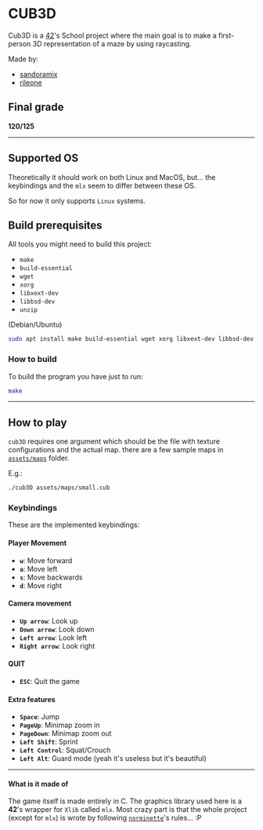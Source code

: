 # CUB3D

Cub3D is a [42](https://42.fr/)'s School project where the main goal is to make a first-person 3D representation of a maze by using raycasting.

Made by:

- [sandoramix](https://github.com/Sandoramix)
- [rileone](https://github.com/PapaleoneIV)

## Final grade

**120/125**

---

## Supported OS

Theoretically it should work on both Linux and MacOS, but... the keybindings and the `mlx` seem to differ between these OS.

So for now it only supports `Linux` systems.

## Build prerequisites

All tools you might need to build this project:


- `make`
- `build-essential`
- `wget`
- `xorg`
- `libxext-dev`
- `libbsd-dev`
- `unzip`


(Debian/Ubuntu)
```bash
sudo apt install make build-essential wget xorg libxext-dev libbsd-dev unzip
```

### How to build

To build the program you have just to run:
```bash
make
```

---

## How to play

`cub3D` requires one argument which should be the file with texture configurations and the actual map.
there are a few sample maps in [`assets/maps`](assets/maps) folder.

E.g.:
```bash
./cub3D assets/maps/small.cub
```

### Keybindings

These are the implemented keybindings:

#### Player Movement

- **`w`**: Move forward
- **`a`**: Move left
- **`s`**: Move backwards
- **`d`**: Move right

#### Camera movement

- **`Up arrow`**: Look up
- **`Down arrow`**: Look down
- **`Left arrow`**: Look left
- **`Right arrow`**: Look right

#### QUIT

- **`ESC`**: Quit the game

#### Extra features

- **`Space`**: Jump
- **`PageUp`**: Minimap zoom in
- **`PageDown`**: Minimap zoom out
- **`Left Shift`**: Sprint
- **`Left Control`**: Squat/Crouch
- **`Left Alt`**: Guard mode (yeah it's useless but it's beautiful)

---

#### What is it made of

The game itself is made entirely in C.
The graphics library used here is a **42**'s wrapper for `Xlib` called `mlx`.
Most crazy part is that the whole project (except for `mlx`) is wrote by following [`norminette`](https://github.com/42School/norminette/blob/master/pdf/en.norm.pdf)'s rules... :P
